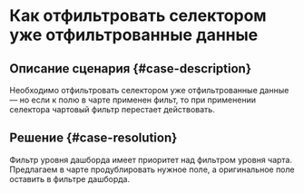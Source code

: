 # Как отфильтровать селектором уже отфильтрованные данные


## Описание сценария {#case-description}

Необходимо отфильтровать селектором уже отфильтрованные данные — но если к полю в чарте применен фильт, то при применении селектора чартовый фильтр перестает действовать.

## Решение {#case-resolution}

Фильтр уровня дашборда имеет приоритет над фильтром уровня чарта. Предлагаем в чарте продублировать нужное поле, а оригинальное поле оставить в фильтре дашборда.
